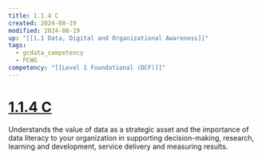 ```yaml
---
title: 1.1.4 C
created: 2024-08-19
modified: 2024-08-19
up: "[[1.1 Data, Digital and Organizational Awareness]]"
tags:
  - gcdata_competency
  - PCWG
competency: "[[Level 1 Foundational (DCF)]]"
---
```

# [1.1.4 C](1.1.4%20C.md)
Understands the value of data as a strategic asset and the importance of data literacy to your organization in supporting decision-making, research, learning and development, service delivery and measuring results.
